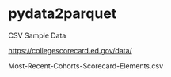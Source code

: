 # pydata2parquet


CSV Sample Data

https://collegescorecard.ed.gov/data/

Most-Recent-Cohorts-Scorecard-Elements.csv

